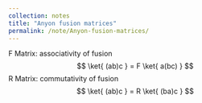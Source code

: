 ```yaml
---
collection: notes
title: "Anyon fusion matrices"
permalink: /note/Anyon-fusion-matrices/
---
```

F Matrix: associativity of fusion
$$
\ket{ (ab)c } = F \ket{ a(bc) }
$$
R Matrix: commutativity of fusion
$$
\ket{ (ab)c } = R \ket{ (ba)c }
$$


